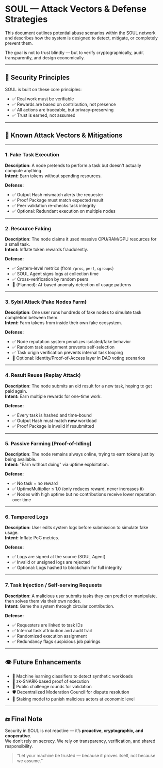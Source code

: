 # SOUL — Attack Vectors & Defense Strategies

This document outlines potential abuse scenarios within the SOUL network and describes how the system is designed to detect, mitigate, or completely prevent them.

The goal is not to trust blindly — but to verify cryptographically, audit transparently, and design economically.

---

## 🔐 Security Principles

SOUL is built on these core principles:

- ✅ Real work must be verifiable
- ✅ Rewards are based on contribution, not presence
- ✅ All actions are traceable, but privacy-preserving
- ✅ Trust is earned, not assumed

---

## 🧨 Known Attack Vectors & Mitigations

---

### 1. Fake Task Execution  
**Description:** A node pretends to perform a task but doesn't actually compute anything.  
**Intent:** Earn tokens without spending resources.

**Defense:**
- ✅ Output Hash mismatch alerts the requester  
- ✅ Proof Package must match expected result  
- ✅ Peer validation re-checks task integrity  
- ✅ Optional: Redundant execution on multiple nodes

---

### 2. Resource Faking  
**Description:** The node claims it used massive CPU/RAM/GPU resources for a small task.  
**Intent:** Inflate token rewards fraudulently.

**Defense:**
- ✅ System-level metrics (from `/proc`, `perf`, `cgroups`)  
- ✅ SOUL Agent signs logs at collection time  
- ✅ Cross-verification by random peers  
- 🧠 (Planned): AI-based anomaly detection of usage patterns

---

### 3. Sybil Attack (Fake Nodes Farm)  
**Description:** One user runs hundreds of fake nodes to simulate task completion between them.  
**Intent:** Farm tokens from inside their own fake ecosystem.

**Defense:**
- ✅ Node reputation system penalizes isolated/fake behavior  
- ✅ Random task assignment prevents self-selection  
- ✅ Task origin verification prevents internal task looping  
- 🪪 Optional: Identity/Proof-of-Access layer in DAO voting scenarios

---

### 4. Result Reuse (Replay Attack)  
**Description:** The node submits an old result for a new task, hoping to get paid again.  
**Intent:** Earn multiple rewards for one-time work.

**Defense:**
- ✅ Every task is hashed and time-bound  
- ✅ Output Hash must match **new** workload  
- ✅ Proof Package is invalid if resubmitted

---

### 5. Passive Farming (Proof-of-Idling)  
**Description:** The node remains always online, trying to earn tokens just by being available.  
**Intent:** "Earn without doing" via uptime exploitation.

**Defense:**
- ✅ No task = no reward  
- ✅ UptimeMultiplier ≤ 1.0 (only reduces reward, never increases it)  
- ✅ Nodes with high uptime but no contributions receive lower reputation over time

---

### 6. Tampered Logs  
**Description:** User edits system logs before submission to simulate fake usage.  
**Intent:** Inflate PoC metrics.

**Defense:**
- ✅ Logs are signed at the source (SOUL Agent)  
- ✅ Invalid or unsigned logs are rejected  
- ✅ Optional: Logs hashed to blockchain for full integrity

---

### 7. Task Injection / Self-serving Requests  
**Description:** A malicious user submits tasks they can predict or manipulate, then solves them via their own nodes.  
**Intent:** Game the system through circular contribution.

**Defense:**
- ✅ Requesters are linked to task IDs  
- ✅ Internal task attribution and audit trail  
- ✅ Randomized execution assignment  
- ✅ Redundancy flags suspicious job pairings

---

## 👁 Future Enhancements

- 🧠 Machine learning classifiers to detect synthetic workloads  
- 🔗 zk-SNARK-based proof of execution  
- 🧪 Public challenge rounds for validation  
- 🛡 Decentralized Moderation Council for dispute resolution  
- 🧬 Staking model to punish malicious actors at economic level

---

## 🔚 Final Note

Security in SOUL is not reactive — it’s **proactive, cryptographic, and cooperative**.  
We don’t rely on secrecy. We rely on transparency, verification, and shared responsibility.

> “Let your machine be trusted — because it proves itself, not because we assume.”
